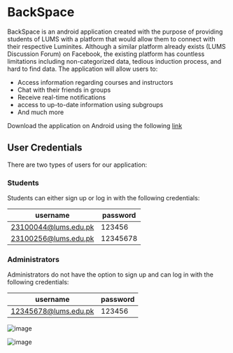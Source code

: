 # BackSpace

BackSpace is an android application created with the purpose of providing students of LUMS with a platform that would allow them to connect with their respective Luminites. Although a similar platform already exists (LUMS Discussion Forum) on Facebook, the existing platform has countless limitations including non-categorized data, tedious induction process, and hard to find data. The application will allow users to:

- Access information regarding courses and instructors
- Chat with their friends in groups
- Receive real-time notifications
- access to up-to-date information using subgroups
- And much more


Download the application on Android using the following [link](https://appsenjoy.com/en/oiy0DWveny1ukGc/file)


## User Credentials

There are two types of users for our application:

### Students
Students can either sign up or log in with the following credentials:

| username | password |
|----------|----------|
| 23100044@lums.edu.pk | 123456 |
| 23100256@lums.edu.pk | 12345678 |

### Administrators
Administrators do not have the option to sign up and can log in with the following credentials:

| username | password |
|----------|----------|
| 12345678@lums.edu.pk | 123456 |



![image](https://i.imgur.com/7ymDs44.jpg)

![image](https://i.imgur.com/clwZ0Rt.jpg)

